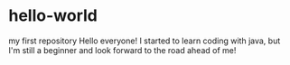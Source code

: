 # hello-world
my first repository
Hello everyone!
I started to learn coding with java, but I'm still a beginner and look forward to the road ahead of me!
